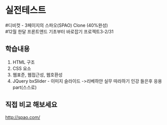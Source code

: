 # 실전테스트 
#디비컷 - 3페이지의 스파오(SPAO) Clone (40%완성)<br>
#12월 한달 프론트앤드 기초부터 바로잡기 프로젝트3-2/31

## 학습내용

1. HTML 구조
2. CSS 요소
3. 웹표준, 웹접근성, 웹호환성<br>
4. JQuery bxSlider - 이미지 슬라이드
->리베하얀 실무 따라하기 인강 들은후 응용part(스스로)

## 직접 비교 해보세요
<http://spao.com/>
